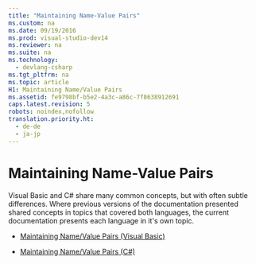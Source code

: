 ```yaml
---
title: "Maintaining Name-Value Pairs"
ms.custom: na
ms.date: 09/19/2016
ms.prod: visual-studio-dev14
ms.reviewer: na
ms.suite: na
ms.technology: 
  - devlang-csharp
ms.tgt_pltfrm: na
ms.topic: article
H1: Maintaining Name/Value Pairs
ms.assetid: fe9798bf-b5e2-4a3c-a86c-7f8638912691
caps.latest.revision: 5
robots: noindex,nofollow
translation.priority.ht: 
  - de-de
  - ja-jp
---
```

# Maintaining Name-Value Pairs
Visual Basic and C# share many common concepts, but with often subtle differences. Where previous versions of the documentation presented shared concepts in topics that covered both languages, the current documentation presents each language in it's own topic.  
  
-   [Maintaining Name/Value Pairs (Visual Basic)](../Topic/Maintaining%20Name-Value%20Pairs%20\(Visual%20Basic\).md)  
  
-   [Maintaining Name/Value Pairs (C#)](../vs140/Maintaining-Name-Value-Pairs--C#-.md)